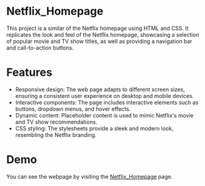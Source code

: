 # Netflix_Homepage
This project is a similar of the Netflix homepage using HTML and CSS. It replicates the look and feel of the Netflix homepage, showcasing a selection of popular movie and TV show titles, as well as providing a navigation bar and call-to-action buttons.
# Features
- Responsive design: The web page adapts to different screen sizes, ensuring a consistent user experience on desktop and mobile devices.
- Interactive components: The page includes interactive elements such as buttons, dropdown menus, and hover effects.
- Dynamic content: Placeholder content is used to mimic Netflix's movie and TV show recommendations.
- CSS styling: The stylesheets provide a sleek and modern look, resembling the Netflix branding.
# Demo
You can see the webpage by visiting the [Netflix_Homepage](https://vercel.com/raxtarsahil77575-gmailcoms-projects/netflix-homepage/G8TpCjoMFKg2HHT8j5uCkeeR2UUf) page.
